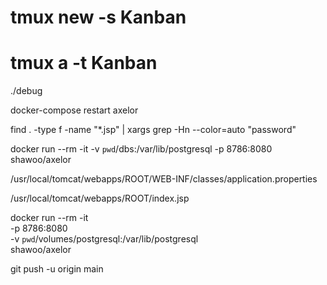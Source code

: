 # tmux new -s Kanban
# tmux a -t Kanban

./debug

docker-compose restart axelor


find . -type f -name "*.jsp" | xargs  grep -Hn --color=auto "password"


docker run --rm -it -v `pwd`/dbs:/var/lib/postgresql -p 8786:8080  shawoo/axelor


/usr/local/tomcat/webapps/ROOT/WEB-INF/classes/application.properties

/usr/local/tomcat/webapps/ROOT/index.jsp


docker run --rm -it \
       -p 8786:8080 \
       -v `pwd`/volumes/postgresql:/var/lib/postgresql \
       shawoo/axelor



git push -u origin main
